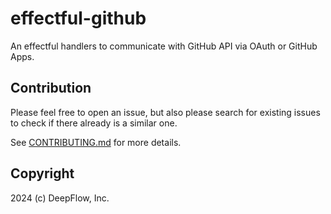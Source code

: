 # effectful-github

An effectful handlers to communicate with GitHub API via OAuth or GitHub Apps.

## Contribution

Please feel free to open an issue, but also please search for existing issues to check if there already is a similar one.

See [CONTRIBUTING.md][CONTRIBUTING] for more details.

[CONTRIBUTING]: https://github.com/deepflowinc-oss/effectful-extras/blob/master/CONTRIBUTING.md

## Copyright

2024 (c) DeepFlow, Inc.
